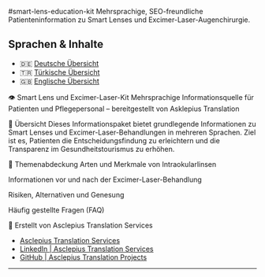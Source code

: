 #smart-lens-education-kit
Mehrsprachige, SEO-freundliche Patienteninformation zu Smart Lenses und Excimer-Laser-Augenchirurgie.
## Sprachen & Inhalte

- 🇩🇪 [Deutsche Übersicht](content/de/overview)
- 🇹🇷 [Türkische Übersicht](content/tr/overview)
- 🇬🇧 [Englische Übersicht](content/en/overview.md)


👁 Smart Lens und Excimer-Laser-Kit
Mehrsprachige Informationsquelle für Patienten und Pflegepersonal – bereitgestellt von Asklepius Translation

📌 Übersicht
Dieses Informationspaket bietet grundlegende Informationen zu Smart Lenses und Excimer-Laser-Behandlungen in mehreren Sprachen. Ziel ist es, Patienten die Entscheidungsfindung zu erleichtern und die Transparenz im Gesundheitstourismus zu erhöhen.

🧠 Themenabdeckung
Arten und Merkmale von Intraokularlinsen

Informationen vor und nach der Excimer-Laser-Behandlung

Risiken, Alternativen und Genesung

Häufig gestellte Fragen (FAQ)

💼 Erstellt von Asclepius Translation Services

- [Asclepius Translation Services](https://www.asklepiustercume.com/tr/)
- [LinkedIn | Asclepius Translation Services](https://www.linkedin.com/company/asclepius-translation-services/?viewAsMember=true)
- [GitHub | Asclepius Translation Projects](https://github.com/asclepiustranslation)

---
